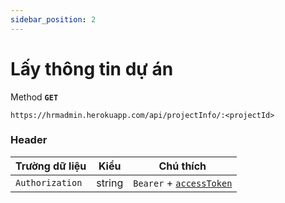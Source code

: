 ```yaml
---
sidebar_position: 2
---
```


# Lấy thông tin dự án

Method **`GET`**

```shell
https://hrmadmin.herokuapp.com/api/projectInfo/:<projectId>
```


### Header

| Trường dữ liệu  | Kiểu   | Chú thích                                   |
| --------------- | ------ | ------------------------------------------- |
| `Authorization` | string | `Bearer` + [`accessToken`](../access-token.md) |
